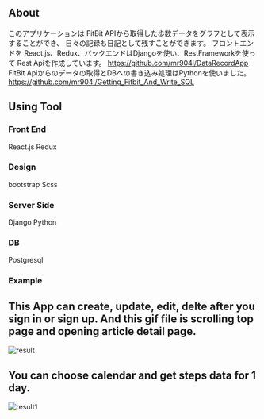 ## About
このアプリケーションは FitBit APIから取得した歩数データをグラフとして表示することができ、
日々の記録も日記として残すことができます。
フロントエンドを React.js、Redux、バックエンドはDjangoを使い、RestFrameworkを使って Rest Apiを作成しています。
https://github.com/mr904i/DataRecordApp
FitBit Apiからのデータの取得とDBへの書き込み処理はPythonを使いました。
https://github.com/mr904i/Getting_Fitbit_And_Write_SQL

## Using Tool
### Front End
React.js
Redux

### Design
bootstrap
Scss

### Server Side
Django
Python

### DB
Postgresql

### Example
## This App can create, update, edit, delte after you sign in or sign up. And this gif file is scrolling top page and opening article detail page.
![result](https://user-images.githubusercontent.com/41276533/71822616-9f2fca80-30d8-11ea-8d71-81e5eceb00c9.gif)

## You can choose calendar and get steps data for 1 day.
![result1](https://user-images.githubusercontent.com/41276533/71822422-2761a000-30d8-11ea-9c46-9a3067446a8c.gif)
